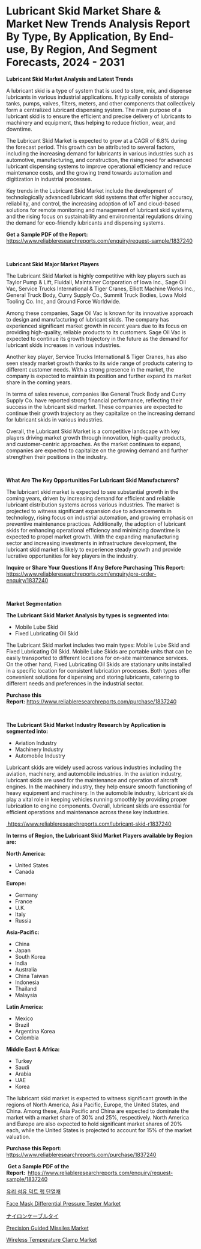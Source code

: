 <p><h1>Lubricant Skid Market Share & Market New Trends Analysis Report By Type, By Application, By End-use, By Region, And Segment Forecasts, 2024 - 2031</h1></p><p><strong>Lubricant Skid Market Analysis and Latest Trends</strong></p>
<p><p>A lubricant skid is a type of system that is used to store, mix, and dispense lubricants in various industrial applications. It typically consists of storage tanks, pumps, valves, filters, meters, and other components that collectively form a centralized lubricant dispensing system. The main purpose of a lubricant skid is to ensure the efficient and precise delivery of lubricants to machinery and equipment, thus helping to reduce friction, wear, and downtime.</p><p>The Lubricant Skid Market is expected to grow at a CAGR of 6.8% during the forecast period. This growth can be attributed to several factors, including the increasing demand for lubricants in various industries such as automotive, manufacturing, and construction, the rising need for advanced lubricant dispensing systems to improve operational efficiency and reduce maintenance costs, and the growing trend towards automation and digitization in industrial processes.</p><p>Key trends in the Lubricant Skid Market include the development of technologically advanced lubricant skid systems that offer higher accuracy, reliability, and control, the increasing adoption of IoT and cloud-based solutions for remote monitoring and management of lubricant skid systems, and the rising focus on sustainability and environmental regulations driving the demand for eco-friendly lubricants and dispensing systems.</p></p>
<p><strong>Get a Sample PDF of the Report:&nbsp;</strong> <a href="https://www.reliableresearchreports.com/enquiry/request-sample/1837240">https://www.reliableresearchreports.com/enquiry/request-sample/1837240</a></p>
<p>&nbsp;</p>
<p><strong>Lubricant Skid Major Market Players</strong></p>
<p><p>The Lubricant Skid Market is highly competitive with key players such as Taylor Pump & Lift, Fluidall, Maintainer Corporation of Iowa Inc., Sage Oil Vac, Service Trucks International & Tiger Cranes, Elliott Machine Works Inc., General Truck Body, Curry Supply Co., Summit Truck Bodies, Lowa Mold Tooling Co. Inc, and Ground Force Worldwide.</p><p>Among these companies, Sage Oil Vac is known for its innovative approach to design and manufacturing of lubricant skids. The company has experienced significant market growth in recent years due to its focus on providing high-quality, reliable products to its customers. Sage Oil Vac is expected to continue its growth trajectory in the future as the demand for lubricant skids increases in various industries.</p><p>Another key player, Service Trucks International & Tiger Cranes, has also seen steady market growth thanks to its wide range of products catering to different customer needs. With a strong presence in the market, the company is expected to maintain its position and further expand its market share in the coming years.</p><p>In terms of sales revenue, companies like General Truck Body and Curry Supply Co. have reported strong financial performance, reflecting their success in the lubricant skid market. These companies are expected to continue their growth trajectory as they capitalize on the increasing demand for lubricant skids in various industries.</p><p>Overall, the Lubricant Skid Market is a competitive landscape with key players driving market growth through innovation, high-quality products, and customer-centric approaches. As the market continues to expand, companies are expected to capitalize on the growing demand and further strengthen their positions in the industry.</p></p>
<p>&nbsp;</p>
<p><strong>What Are The Key Opportunities For Lubricant Skid Manufacturers?</strong></p>
<p><p>The lubricant skid market is expected to see substantial growth in the coming years, driven by increasing demand for efficient and reliable lubricant distribution systems across various industries. The market is projected to witness significant expansion due to advancements in technology, rising focus on industrial automation, and growing emphasis on preventive maintenance practices. Additionally, the adoption of lubricant skids for enhancing operational efficiency and minimizing downtime is expected to propel market growth. With the expanding manufacturing sector and increasing investments in infrastructure development, the lubricant skid market is likely to experience steady growth and provide lucrative opportunities for key players in the industry.</p></p>
<p><strong>Inquire or Share Your Questions If Any Before Purchasing This Report:</strong> <a href="https://www.reliableresearchreports.com/enquiry/pre-order-enquiry/1837240">https://www.reliableresearchreports.com/enquiry/pre-order-enquiry/1837240</a></p>
<p>&nbsp;</p>
<p><strong>Market Segmentation</strong></p>
<p><strong>The Lubricant Skid Market Analysis by types is segmented into:</strong></p>
<p><ul><li>Mobile Lube Skid</li><li>Fixed Lubricating Oil Skid</li></ul></p>
<p><p>The Lubricant Skid market includes two main types: Mobile Lube Skid and Fixed Lubricating Oil Skid. Mobile Lube Skids are portable units that can be easily transported to different locations for on-site maintenance services. On the other hand, Fixed Lubricating Oil Skids are stationary units installed in a specific location for consistent lubrication processes. Both types offer convenient solutions for dispensing and storing lubricants, catering to different needs and preferences in the industrial sector.</p></p>
<p><strong>Purchase this Report:&nbsp;</strong><a href="https://www.reliableresearchreports.com/purchase/1837240">https://www.reliableresearchreports.com/purchase/1837240</a></p>
<p>&nbsp;</p>
<p><strong>The Lubricant Skid Market Industry Research by Application is segmented into:</strong></p>
<p><ul><li>Aviation Industry</li><li>Machinery Industry</li><li>Automobile Industry</li></ul></p>
<p><p>Lubricant skids are widely used across various industries including the aviation, machinery, and automobile industries. In the aviation industry, lubricant skids are used for the maintenance and operation of aircraft engines. In the machinery industry, they help ensure smooth functioning of heavy equipment and machinery. In the automobile industry, lubricant skids play a vital role in keeping vehicles running smoothly by providing proper lubrication to engine components. Overall, lubricant skids are essential for efficient operations and maintenance across these key industries.</p></p>
<p><a href="https://www.reliableresearchreports.com/lubricant-skid-r1837240">&nbsp;https://www.reliableresearchreports.com/lubricant-skid-r1837240</a></p>
<p><strong>In terms of Region, the Lubricant Skid Market Players available by Region are:</strong></p>
<p>
    <p> <strong> North America: </strong>
        <ul>
            <li>United States</li>
            <li>Canada</li>
        </ul>
        </p> 
    <p> <strong> Europe: </strong>
        <ul>
            <li>Germany</li>
            <li>France</li>
            <li>U.K.</li>
            <li>Italy</li>
            <li>Russia</li>
        </ul>
        </p> 
    <p> <strong> Asia-Pacific: </strong>
        <ul>
            <li>China</li>
            <li>Japan</li>
            <li>South Korea</li>
            <li>India</li>
            <li>Australia</li>
            <li>China Taiwan</li>
            <li>Indonesia</li>
            <li>Thailand</li>
            <li>Malaysia</li>
        </ul>
        </p> 
    <p> <strong> Latin America: </strong>
        <ul>
            <li>Mexico</li>
            <li>Brazil</li>
            <li>Argentina Korea</li>
            <li>Colombia</li>
        </ul>
        </p> 
    <p> <strong> Middle East & Africa: </strong>
        <ul>
            <li>Turkey</li>
            <li>Saudi</li>
            <li>Arabia</li>
            <li>UAE</li>
            <li>Korea</li>
        </ul>
    </p>
    </p>
<p><p>The lubricant skid market is expected to witness significant growth in the regions of North America, Asia Pacific, Europe, the United States, and China. Among these, Asia Pacific and China are expected to dominate the market with a market share of 30% and 25%, respectively. North America and Europe are also expected to hold significant market shares of 20% each, while the United States is projected to account for 15% of the market valuation.</p></p>
<p><strong>Purchase this Report: </strong><a href="https://www.reliableresearchreports.com/purchase/1837240">https://www.reliableresearchreports.com/purchase/1837240</a></p>
<p>&nbsp;<strong>Get a Sample PDF of the Report:&nbsp;&nbsp;</strong><a href="https://www.reliableresearchreports.com/enquiry/request-sample/1837240">https://www.reliableresearchreports.com/enquiry/request-sample/1837240</a></p>
<p><strong></strong></p>
<p><p><a href="https://medium.com/@leonidasalazar756/%EC%9C%A0%EB%A6%AC%EC%84%AC%EC%9C%A0-%EB%8D%95%ED%8A%B8-%EB%9E%A9-%EB%8B%A8%EC%97%B4-%EC%8B%9C%EC%9E%A5-%EB%B6%84%EC%84%9D-2024%EB%85%84%EB%B6%80%ED%84%B0-2031%EB%85%84%EA%B9%8C%EC%A7%80%EC%9D%98-%EA%B8%80%EB%A1%9C%EB%B2%8C-%EC%82%B0%EC%97%85-%EC%A0%84%EB%A7%9D-%EB%B0%8F-%EC%98%88%EC%B8%A1-79ddb19e970e">유리 섬유 덕트 랩 단열재</a></p><p><a href="https://github.com/lataunyatinikmelvin59ilbd0dv/Market-Research-Report-List-2/blob/main/face-mask-differential-pressure-tester-market.md">Face Mask Differential Pressure Tester Market</a></p><p><a href="https://medium.com/@charityrice70/%E3%83%8A%E3%82%A4%E3%83%AD%E3%83%B3%E3%82%B1%E3%83%BC%E3%83%96%E3%83%AB%E3%82%BF%E3%82%A4%E3%81%AE%E5%B8%82%E5%A0%B4%E8%A6%8F%E6%A8%A1%E3%81%A8%E5%B8%82%E5%A0%B4%E5%8B%95%E5%90%91-%E5%AE%8C%E5%85%A8%E3%81%AA%E6%A5%AD%E7%95%8C%E6%A6%82%E8%A6%81-2024%E5%B9%B4%E3%81%8B%E3%82%892031%E5%B9%B4%E3%81%BE%E3%81%A7-0fd511283511">ナイロンケーブルタイ</a></p><p><a href="https://www.linkedin.com/pulse/precision-guided-missiles-market-analysis-sze-forecasted-period-fj9ce?trackingId=EkbRtc91buHSo4%2F6fYtLlg%3D%3D">Precision Guided Missiles Market</a></p><p><a href="https://github.com/pgtimber/Market-Research-Report-List-2/blob/main/wireless-temperature-clamp-market.md">Wireless Temperature Clamp Market</a></p></p>